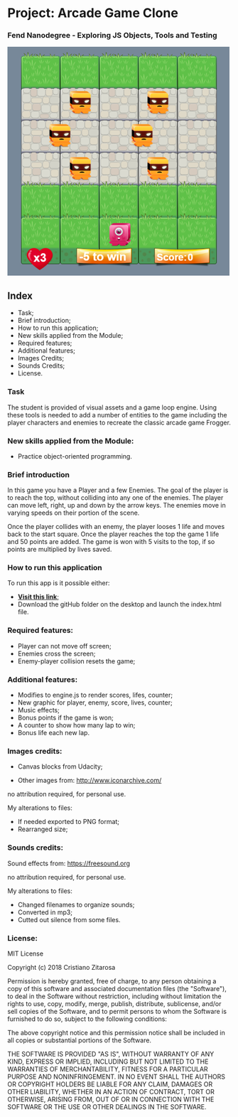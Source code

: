 # Project: Arcade Game Clone
### Fend Nanodegree - Exploring JS Objects, Tools and Testing

![screenshot](images/screenshot.png)

## Index
* Task;
* Brief introduction;
* How to run this application;
* New skills applied from the Module;
* Required features;
* Additional features;
* Images Credits;
* Sounds Credits;
* License.

### Task

The student is provided of visual assets and a game loop engine. Using these tools is needed to add a number of entities to the game including the player characters and enemies to recreate the classic arcade game Frogger.

### New skills applied from the Module:

* Practice object-oriented programming.

### Brief introduction

In this game you have a Player and a few Enemies. The goal of the player is to reach the top, without colliding into any one of the enemies.
The player can move left, right, up and down by the arrow keys. The enemies move in varying speeds on their portion of the scene.

Once the player collides with an enemy, the player looses 1 life and moves back to the start square. Once the player reaches the top the game 1 life and 50 points are added. The game is won with 5 visits to the top, if so points are multiplied by lives saved.

### How to run this application

To run this app is it possible either:

* [__Visit this link__;](https://cristianozitarosa.github.io/arcadeClone/)
* Download the gitHub folder on the desktop and launch the index.html file.

### Required features:

* Player can not move off screen;
* Enemies cross the screen;
* Enemy-player collision resets the game;

### Additional features:

* Modifies to engine.js to render scores, lifes, counter;
* New graphic for player, enemy, score, lives, counter;
* Music effects;
* Bonus points if the game is won;
* A counter to show how many lap to win;
* Bonus life each new lap.

### Images credits:

- Canvas blocks from Udacity;

- Other images from:
http://www.iconarchive.com/

no attribution required, for personal use.

My alterations to files:

 - If needed exported to PNG format;
 - Rearranged size;

### Sounds credits:

Sound effects from:
https://freesound.org

no attribution required, for personal use.

My alterations to files:
- Changed filenames to organize sounds;
- Converted in mp3;
- Cutted out silence from some files.

### License:

MIT License

Copyright (c) 2018 Cristiano Zitarosa

Permission is hereby granted, free of charge, to any person obtaining a copy of this software and associated documentation files (the "Software"), to deal in the Software without restriction, including without limitation the rights to use, copy, modify, merge, publish, distribute, sublicense, and/or sell copies of the Software, and to permit persons to whom the Software is furnished to do so, subject to the following conditions:

The above copyright notice and this permission notice shall be included in all copies or substantial portions of the Software.

THE SOFTWARE IS PROVIDED "AS IS", WITHOUT WARRANTY OF ANY KIND, EXPRESS OR IMPLIED, INCLUDING BUT NOT LIMITED TO THE WARRANTIES OF MERCHANTABILITY, FITNESS FOR A PARTICULAR PURPOSE AND NONINFRINGEMENT. IN NO EVENT SHALL THE AUTHORS OR COPYRIGHT HOLDERS BE LIABLE FOR ANY CLAIM, DAMAGES OR OTHER LIABILITY, WHETHER IN AN ACTION OF CONTRACT, TORT OR OTHERWISE, ARISING FROM, OUT OF OR IN CONNECTION WITH THE SOFTWARE OR THE USE OR OTHER DEALINGS IN THE SOFTWARE.
